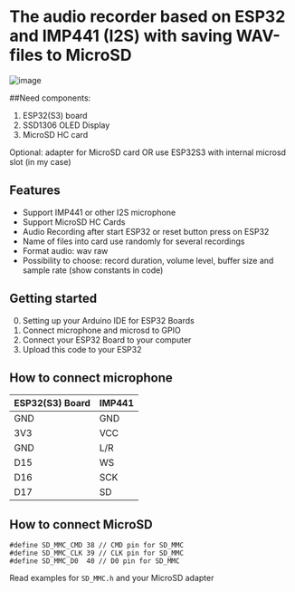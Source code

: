 # The audio recorder based on ESP32 and IMP441 (I2S) with saving WAV-files to MicroSD

![image](https://github.com/user-attachments/assets/2c3cde85-9fc2-4634-b6c5-806b858d65eb)

##Need components:
1) ESP32(S3) board
2) SSD1306 OLED Display
3) MicroSD HC card

Optional: adapter for MicroSD card OR use ESP32S3 with internal microsd slot (in my case)

## Features
- Support IMP441 or other I2S microphone
- Support MicroSD HC Cards
- Audio Recording after start ESP32 or reset button press on ESP32
- Name of files into card use randomly for several recordings
- Format audio: wav raw
- Possibility to choose: record duration, volume level, buffer size and sample rate (show constants in code)

## Getting started

0) Setting up your Arduino IDE for ESP32 Boards
1) Connect microphone and microsd to GPIO
2) Connect your ESP32 Board to your computer
3) Upload this code to your ESP32

## How to connect microphone

| ESP32(S3) Board | IMP441 |
| ----------- | ----------- |
| GND   | GND   |
| 3V3 | VCC   |
| GND | L/R |
| D15    | WS   |
| D16    | SCK  |
| D17    | SD   |

## How to connect MicroSD
```
#define SD_MMC_CMD 38 // CMD pin for SD_MMC
#define SD_MMC_CLK 39 // CLK pin for SD_MMC
#define SD_MMC_D0  40 // D0 pin for SD_MMC
```
Read examples for `SD_MMC.h` and your MicroSD adapter
